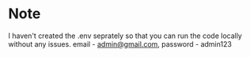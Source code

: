 # Note
I haven't created the .env seprately so that you can run the code locally without any issues.
email - admin@gmail.com, password - admin123
